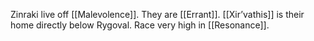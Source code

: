 Zinraki live off [[Malevolence]]. They are [[Errant]]. [[Xir’vathis]] is their home directly below Rygoval. Race very high in [[Resonance]].